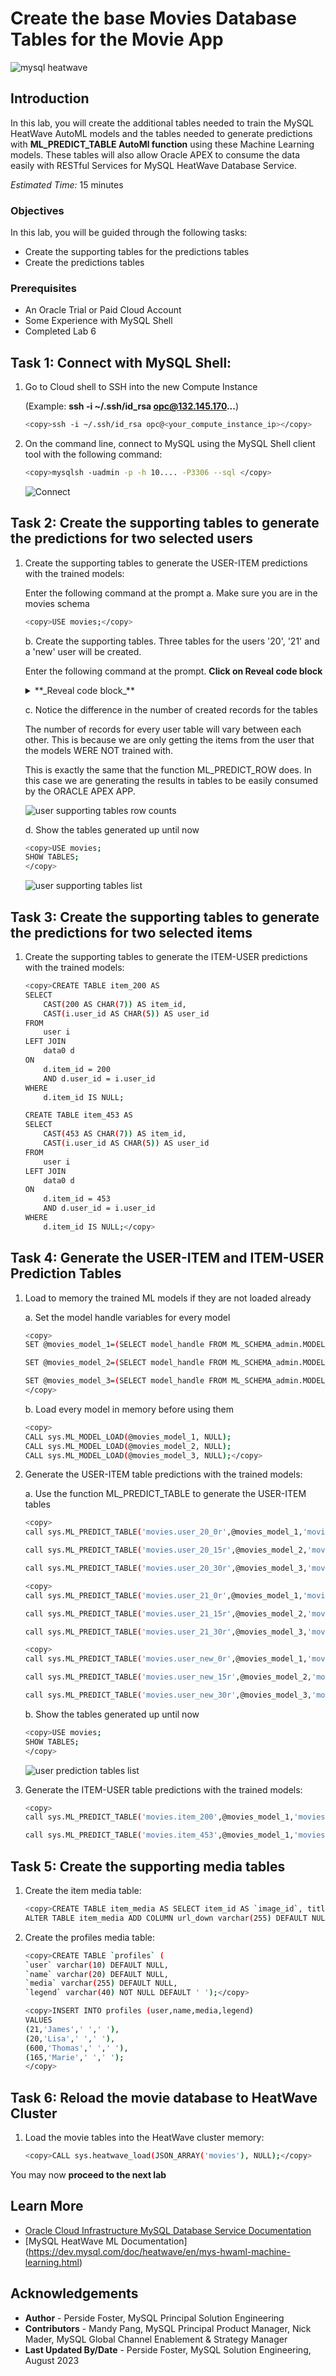 #  Create the base Movies Database Tables for the Movie App

![mysql heatwave](./images/mysql-heatwave-logo.jpg "mysql heatwave")

## Introduction

In this lab, you will create the additional tables needed to train the MySQL HeatWave AutoML models and the tables needed to generate predictions with **ML\_PREDICT\_TABLE AutoMl function** using these Machine Learning models. These tables will also allow Oracle APEX to consume the data easily with RESTful Services for MySQL HeatWave Database Service.

_Estimated Time:_ 15 minutes

### Objectives

In this lab, you will be guided through the following tasks:

- Create the supporting tables for the predictions tables
- Create the predictions tables

### Prerequisites

- An Oracle Trial or Paid Cloud Account
- Some Experience with MySQL Shell
- Completed Lab 6

## Task 1: Connect with MySQL Shell:

1. Go to Cloud shell to SSH into the new Compute Instance

     (Example: **ssh -i ~/.ssh/id_rsa opc@132.145.170...**)

    ```bash
    <copy>ssh -i ~/.ssh/id_rsa opc@<your_compute_instance_ip></copy>
    ```

2. On the command line, connect to MySQL using the MySQL Shell client tool with the following command:

    ```bash
    <copy>mysqlsh -uadmin -p -h 10.... -P3306 --sql </copy>
    ```

    ![Connect](./images/heatwave-load-shell.png "heatwave-load-shell ")

## Task 2: Create the supporting tables to generate the predictions for two selected users

1. Create the supporting tables to generate the USER-ITEM predictions with the trained models:

    Enter the following command at the prompt
    a. Make sure you are in the movies schema

    ```bash
    <copy>USE movies;</copy>
    ```

    b. Create the supporting tables. Three tables for the users '20', '21' and a 'new' user will be created.

    Enter the following command at the prompt. **Click on Reveal code block**

    <details>
        <summary>**_Reveal code block_**</summary>
        ```bash
        <copy>
        CREATE TABLE user_20_0r AS
        SELECT
            CAST(20 AS CHAR(5)) AS user_id,
            CAST(i.item_id AS CHAR(7)) AS item_id
        FROM item i
        LEFT JOIN data0 d
        ON
            d.user_id = 20
            AND d.item_id = i.item_id
        WHERE d.user_id IS NULL;

        CREATE TABLE user_21_0r AS
        SELECT
            CAST(21 AS CHAR(5)) AS user_id,
            CAST(i.item_id AS CHAR(7)) AS item_id
        FROM item i
        LEFT JOIN data0 d
        ON
            d.user_id = 21
            AND d.item_id = i.item_id
        WHERE d.user_id IS NULL;

        CREATE TABLE user_new_0r AS SELECT CAST(1000 AS CHAR(5)) AS user_id, CAST(i.item_id AS CHAR(7)) AS item_id
        FROM item i;

        CREATE TABLE user_20_15r AS
        SELECT
            CAST(20 AS CHAR(5)) AS user_id,
            CAST(i.item_id AS CHAR(7)) AS item_id
        FROM item i
        LEFT JOIN data1 d
        ON
            d.user_id = 20
            AND d.item_id = i.item_id
        WHERE d.user_id IS NULL;

        CREATE TABLE user_21_15r AS
        SELECT
            CAST(21 AS CHAR(5)) AS user_id,
            CAST(i.item_id AS CHAR(7)) AS item_id
        FROM item i
        LEFT JOIN data1 d
        ON
            d.user_id = 21
            AND d.item_id = i.item_id
        WHERE d.user_id IS NULL;

        CREATE TABLE user_new_15r AS SELECT CAST(1000 AS CHAR(5)) AS user_id, CAST(i.item_id AS CHAR(7)) AS item_id
        FROM item i;

        CREATE TABLE user_20_30r AS
        SELECT
            CAST(20 AS CHAR(5)) AS user_id,
            CAST(i.item_id AS CHAR(7)) AS item_id
        FROM item i
        LEFT JOIN data2 d
        ON
            d.user_id = 20
            AND d.item_id = i.item_id
        WHERE d.user_id IS NULL;

        CREATE TABLE user_21_30r AS
        SELECT
            CAST(21 AS CHAR(5)) AS user_id,
            CAST(i.item_id AS CHAR(7)) AS item_id
        FROM item i
        LEFT JOIN data2 d
        ON
            d.user_id = 21
            AND d.item_id = i.item_id
        WHERE d.user_id IS NULL;

        CREATE TABLE user_new_30r AS SELECT CAST(1000 AS CHAR(5)) AS user_id, CAST(i.item_id AS CHAR(7)) AS item_id
        FROM item i;
        </copy>
        ```
    </details>

    c. Notice the difference in the number of created records for the tables

    The number of records for every user table will vary between each other. This is because we are only getting the items from the user that the models WERE NOT trained with.

    This is exactly the same that the function ML\_PREDICT\_ROW does. In this case we are generating the results in tables to be easily consumed by the ORACLE APEX APP.

    ![user supporting tables row counts](./images/user-supporting-tables-row-counts.png "user-supporting-tables-row-counts ")

    d. Show the tables generated up until now

    ```bash
    <copy>USE movies;
    SHOW TABLES;
    </copy>
    ```

    ![user supporting tables list](./images/user-supporting-tables-list.png "user-supporting-tables-list ")

## Task 3: Create the supporting tables to generate the predictions for two selected items

1. Create the supporting tables to generate the ITEM-USER predictions with the trained models:

    ```bash
    <copy>CREATE TABLE item_200 AS
    SELECT
        CAST(200 AS CHAR(7)) AS item_id,
        CAST(i.user_id AS CHAR(5)) AS user_id
    FROM
        user i
    LEFT JOIN
        data0 d
    ON
        d.item_id = 200
        AND d.user_id = i.user_id
    WHERE
        d.item_id IS NULL;

    CREATE TABLE item_453 AS
    SELECT
        CAST(453 AS CHAR(7)) AS item_id,
        CAST(i.user_id AS CHAR(5)) AS user_id
    FROM
        user i
    LEFT JOIN
        data0 d
    ON
        d.item_id = 453
        AND d.user_id = i.user_id
    WHERE
        d.item_id IS NULL;</copy>
    ```

## Task 4: Generate the USER-ITEM and ITEM-USER Prediction Tables

1. Load to memory the trained ML models if they are not loaded already

    a. Set the model handle variables for every model

    ```bash
    <copy>
    SET @movies_model_1=(SELECT model_handle FROM ML_SCHEMA_admin.MODEL_CATALOG ORDER BY model_id DESC LIMIT 1 OFFSET 2);

    SET @movies_model_2=(SELECT model_handle FROM ML_SCHEMA_admin.MODEL_CATALOG ORDER BY model_id DESC LIMIT 1 OFFSET 1);

    SET @movies_model_3=(SELECT model_handle FROM ML_SCHEMA_admin.MODEL_CATALOG ORDER BY model_id DESC LIMIT 1 OFFSET 0);
    </copy>
    ```

    b. Load every model in memory before using them

    ```bash
    <copy>
    CALL sys.ML_MODEL_LOAD(@movies_model_1, NULL);
    CALL sys.ML_MODEL_LOAD(@movies_model_2, NULL);
    CALL sys.ML_MODEL_LOAD(@movies_model_3, NULL);</copy>
    ```


2. Generate the USER-ITEM table predictions with the trained models:

    a. Use the function ML\_PREDICT\_TABLE to generate the USER-ITEM tables

    ```bash
    <copy>
    call sys.ML_PREDICT_TABLE('movies.user_20_0r',@movies_model_1,'movies.pred_user_20_0r',NULL);

    call sys.ML_PREDICT_TABLE('movies.user_20_15r',@movies_model_2,'movies.pred_user_20_15r',NULL);

    call sys.ML_PREDICT_TABLE('movies.user_20_30r',@movies_model_3,'movies.pred_user_20_30r',NULL);</copy>
    ```

    ```bash
    <copy>
    call sys.ML_PREDICT_TABLE('movies.user_21_0r',@movies_model_1,'movies.pred_user_21_0r',NULL);

    call sys.ML_PREDICT_TABLE('movies.user_21_15r',@movies_model_2,'movies.pred_user_21_15r',NULL);

    call sys.ML_PREDICT_TABLE('movies.user_21_30r',@movies_model_3,'movies.pred_user_21_30r',NULL);</copy>
    ```

    ```bash
    <copy>
    call sys.ML_PREDICT_TABLE('movies.user_new_0r',@movies_model_1,'movies.pred_user_new_0r',NULL);

    call sys.ML_PREDICT_TABLE('movies.user_new_15r',@movies_model_2,'movies.pred_user_new_15r',NULL);

    call sys.ML_PREDICT_TABLE('movies.user_new_30r',@movies_model_3,'movies.pred_user_new_30r',NULL);</copy>
    ```

    b. Show the tables generated up until now

    ```bash
    <copy>USE movies;
    SHOW TABLES;
    </copy>
    ```

    ![user prediction tables list](./images/user-prediction-tables-list.png "user-prediction-tables-list ")

3. Generate the ITEM-USER table predictions with the trained models:

    ```bash
    <copy>
    call sys.ML_PREDICT_TABLE('movies.item_200',@movies_model_1,'movies.pred_item_200',NULL);

    call sys.ML_PREDICT_TABLE('movies.item_453',@movies_model_1,'movies.pred_item_453',NULL);</copy>
    ```

## Task 5: Create the supporting media tables

1. Create the item media table:

    ```bash
    <copy>CREATE TABLE item_media AS SELECT item_id AS `image_id`, title AS `mov_title` FROM item;
    ALTER TABLE item_media ADD COLUMN url_down varchar(255) DEFAULT NULL, ADD COLUMN legend varchar(40) DEFAULT NULL, MODIFY image_id int NOT NULL, ADD PRIMARY KEY (image_id);</copy>
    ```

2. Create the profiles media table:

    ```bash
    <copy>CREATE TABLE `profiles` (
    `user` varchar(10) DEFAULT NULL,
    `name` varchar(20) DEFAULT NULL,
    `media` varchar(255) DEFAULT NULL,
    `legend` varchar(40) NOT NULL DEFAULT ' ');</copy>
    ```

    ```bash
    <copy>INSERT INTO profiles (user,name,media,legend)
    VALUES
    (21,'James',' ',' '),
    (20,'Lisa',' ',' '),
    (600,'Thomas',' ',' '),
    (165,'Marie',' ',' ');
    </copy>
    ```

## Task 6: Reload the movie database to HeatWave Cluster

1. Load the movie tables into the HeatWave cluster memory:

    ```bash
    <copy>CALL sys.heatwave_load(JSON_ARRAY('movies'), NULL);</copy>
    ```

You may now **proceed to the next lab**

## Learn More

- [Oracle Cloud Infrastructure MySQL Database Service Documentation](https://docs.oracle.com/en-us/iaas/mysql-database/index.html)
- [MySQL HeatWave ML Documentation] (https://dev.mysql.com/doc/heatwave/en/mys-hwaml-machine-learning.html)


## Acknowledgements

- **Author** - Perside Foster, MySQL Principal Solution Engineering
- **Contributors** - Mandy Pang, MySQL Principal Product Manager,  Nick Mader, MySQL Global Channel Enablement & Strategy Manager
- **Last Updated By/Date** - Perside Foster, MySQL Solution Engineering, August 2023
